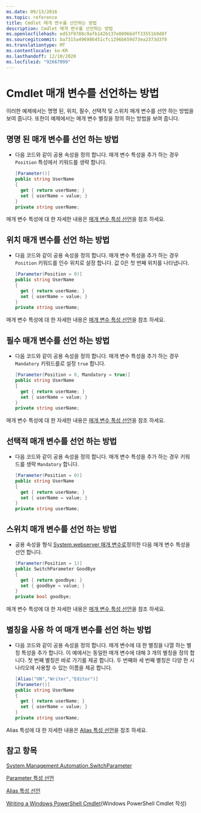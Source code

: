 ```yaml
---
ms.date: 09/13/2016
ms.topic: reference
title: Cmdlet 매개 변수를 선언하는 방법
description: Cmdlet 매개 변수를 선언하는 방법
ms.openlocfilehash: ed53f9788c9afb142b137e08966dff33551b9d0f
ms.sourcegitcommit: ba7315a496986451cfc1296b659d73ea2373d3f0
ms.translationtype: MT
ms.contentlocale: ko-KR
ms.lasthandoff: 12/10/2020
ms.locfileid: "92667099"
---
```

# <a name="how-to-declare-cmdlet-parameters"></a>Cmdlet 매개 변수를 선언하는 방법

이러한 예제에서는 명명 된, 위치, 필수, 선택적 및 스위치 매개 변수를 선언 하는 방법을 보여 줍니다. 또한이 예제에서는 매개 변수 별칭을 정의 하는 방법을 보여 줍니다.

## <a name="how-to-declare-a-named-parameter"></a>명명 된 매개 변수를 선언 하는 방법

- 다음 코드와 같이 공용 속성을 정의 합니다. 매개 변수 특성을 추가 하는 경우 `Position` 특성에서 키워드를 생략 합니다.

    ```csharp
    [Parameter()]
    public string UserName
    {
      get { return userName; }
      set { userName = value; }
    }
    private string userName;
    ```

매개 변수 특성에 대 한 자세한 내용은 [매개 변수 특성 선언](./parameter-attribute-declaration.md)을 참조 하세요.

## <a name="how-to-declare-a-positional-parameter"></a>위치 매개 변수를 선언 하는 방법

- 다음 코드와 같이 공용 속성을 정의 합니다. 매개 변수 특성을 추가 하는 경우 `Position` 키워드를 인수 위치로 설정 합니다. 값 0은 첫 번째 위치를 나타냅니다.

    ```csharp
    [Parameter(Position = 0)]
    public string UserName
    {
      get { return userName; }
      set { userName = value; }
    }
    private string userName;
    ```

매개 변수 특성에 대 한 자세한 내용은 [매개 변수 특성 선언](./parameter-attribute-declaration.md)을 참조 하세요.

## <a name="how-to-declare-a-mandatory-parameter"></a>필수 매개 변수를 선언 하는 방법

- 다음 코드와 같이 공용 속성을 정의 합니다. 매개 변수 특성을 추가 하는 경우 `Mandatory` 키워드를로 설정 `true` 합니다.

    ```csharp
    [Parameter(Position = 0, Mandatory = true)]
    public string UserName
    {
      get { return userName; }
      set { userName = value; }
    }
    private string userName;
    ```

매개 변수 특성에 대 한 자세한 내용은 [매개 변수 특성 선언](./parameter-attribute-declaration.md)을 참조 하세요.

## <a name="how-to-declare-an-optional-parameter"></a>선택적 매개 변수를 선언 하는 방법

- 다음 코드와 같이 공용 속성을 정의 합니다. 매개 변수 특성을 추가 하는 경우 키워드를 생략 `Mandatory` 합니다.

    ```csharp
    [Parameter(Position = 0)]
    public string UserName
    {
      get { return userName; }
      set { userName = value; }
    }
    private string userName;
    ```

## <a name="how-to-declare-a-switch-parameter"></a>스위치 매개 변수를 선언 하는 방법

- 공용 속성을 형식 [System.webserver 매개 변수로](/dotnet/api/System.Management.Automation.SwitchParameter)정의한 다음 매개 변수 특성을 선언 합니다.

    ```csharp
    [Parameter(Position = 1)]
    public SwitchParameter GoodBye
    {
      get { return goodbye; }
      set { goodbye = value; }
    }
    private bool goodbye;
    ```

매개 변수 특성에 대 한 자세한 내용은 [매개 변수 특성 선언](./parameter-attribute-declaration.md)을 참조 하세요.

## <a name="how-to-declare-a-parameter-with-aliases"></a>별칭을 사용 하 여 매개 변수를 선언 하는 방법

- 다음 코드와 같이 공용 속성을 정의 합니다. 매개 변수에 대 한 별칭을 나열 하는 별칭 특성을 추가 합니다. 이 예에서는 동일한 매개 변수에 대해 3 개의 별칭을 정의 합니다. 첫 번째 별칭은 바로 가기를 제공 합니다. 두 번째와 세 번째 별칭은 다양 한 시나리오에 사용할 수 있는 이름을 제공 합니다.

    ```csharp
    [Alias("UN","Writer","Editor")]
    [Parameter()]
    public string UserName
    {
      get { return userName; }
      set { userName = value; }
    }
    private string userName;
    ```

Alias 특성에 대 한 자세한 내용은 [Alias 특성 선언](./alias-attribute-declaration.md)을 참조 하세요.

## <a name="see-also"></a>참고 항목

[System.Management.Automation.SwitchParameter](/dotnet/api/System.Management.Automation.SwitchParameter)

[Parameter 특성 선언](./parameter-attribute-declaration.md)

[Alias 특성 선언](./alias-attribute-declaration.md)

[Writing a Windows PowerShell Cmdlet](./writing-a-windows-powershell-cmdlet.md)(Windows PowerShell Cmdlet 작성)

